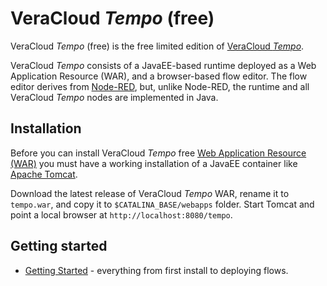 # VeraCloud _Tempo_ (free)

VeraCloud _Tempo_ (free) is the free limited edition of [VeraCloud _Tempo_](http://www.veracloud.com/tempo).

VeraCloud _Tempo_ consists of a JavaEE-based runtime deployed as a Web Application Resource (WAR), and a browser-based flow editor. The flow editor derives from [Node-RED](https://nodered.org), but, unlike Node-RED, the runtime and all VeraCloud _Tempo_ nodes are implemented in Java.

## Installation

Before you can install VeraCloud _Tempo_ free [Web Application Resource (WAR)](https://en.wikipedia.org/wiki/WAR_(file_format)) you must have a working installation of a JavaEE container like [Apache Tomcat](https://tomcat.apache.org/download-90.cgi).

Download the latest release of VeraCloud _Tempo_ WAR, rename it to `tempo.war`, and copy it to `$CATALINA_BASE/webapps` folder. Start Tomcat and point a local browser at `http://localhost:8080/tempo`.

## Getting started

 * [Getting Started](https://github.com/veracloud-tempo/tempo.war/wiki) - everything from first install to deploying flows.
